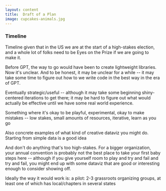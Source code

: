 ```yaml
---
layout: content
title:  Draft of a Plan
image: cupcakes-animals.jpg
---
```



### Timeline

Timeline given that in the US we are at the start of a high-stakes election, and a whole lot of folks need to be Eyes on the Prize if we are going to make it.

Before GPT, the way to go would have been to create lightweight libraries. Now it's unclear. And to be honest, it may be unclear for a while -- it may take some time to figure out how to we write code in the best way in the era of GPT.

Eventually strategic/useful -- although it may take some beginning shiny-centered iterations to get there; it may be hard to figure out what would actually be effective until we have some real world experience.

Something where it's okay to be playful, experimental, okay to make mistakes -- low stakes, small amounts of resources, iterative, learn as you go

Also concrete examples of what kind of creative dataviz you might do. Starting from simple data is a good idea

And don't do anything that's too high-stakes. For a bigger organization, your annual convention is probably not the best place to take your first baby steps here -- although if you give yourself room to play and try and fail and try and fail, you might end up with some dataviz that are good or interesting enough to consider showing off.


Ideally the way it would work is:
a pilot: 2-3 grassroots organizing groups, at least one of which has local/chapters in several states
